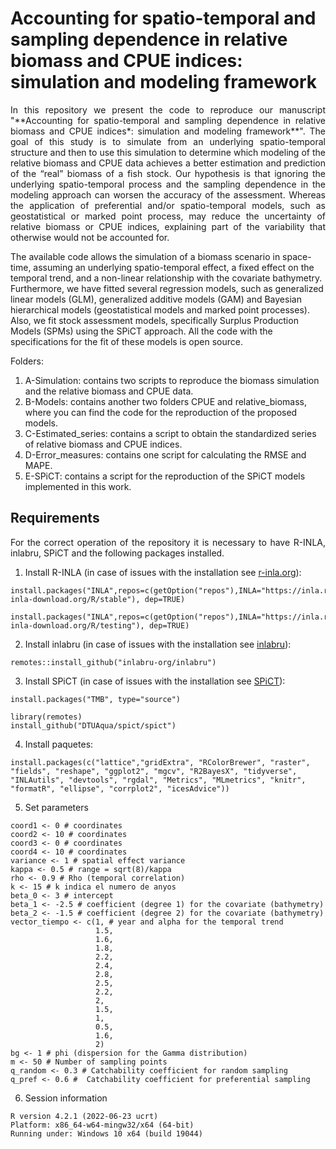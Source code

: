 # Accounting for spatio-temporal and sampling dependence in relative biomass and CPUE indices: simulation and modeling framework
<p align="justify">
In this repository we present the code to reproduce our manuscript "**Accounting for spatio-temporal and sampling dependence in relative biomass and CPUE indices*: simulation and modeling framework**". The goal of this study is to simulate from an underlying spatio-temporal structure and then to use this simulation to determine which modeling of the relative biomass and CPUE data achieves a better estimation and prediction of the “real” biomass of a fish stock. Our hypothesis is that ignoring the underlying spatio-temporal process and the sampling dependence in the modeling approach can worsen the accuracy of the assessment. Whereas the application of preferential and/or spatio-temporal models, such as geostatistical or marked point process, may reduce the uncertainty of relative biomass or CPUE indices, explaining part of the variability that otherwise would not be accounted for.

The available code allows the simulation of a biomass scenario in space-time, assuming an underlying spatio-temporal effect, a fixed effect on the temporal trend, and a non-linear relationship with the covariate bathymetry. Furthermore, we have fitted several regression models, such as generalized linear models (GLM), generalized additive models (GAM) and Bayesian hierarchical models (geostatistical models and marked point processes). Also, we fit stock assessment models, specifically Surplus Production Models (SPMs) using the SPiCT approach. All the code with the specifications for the fit of these models is open source.

Folders: 

1. A-Simulation: contains two scripts to reproduce the biomass simulation and the relative biomass and CPUE data. 
2. B-Models: contains another two folders CPUE and relative_biomass, where you can find the code for the reproduction of the proposed models. 
4. C-Estimated_series: contains a script to obtain the standardized series of relative biomass and CPUE indices. 
5. D-Error_measures: contains one script for calculating the RMSE and MAPE. 
6. E-SPiCT: contains a script for the reproduction of the SPiCT models implemented in this work. 

## Requirements  

<p align="justify">
For the correct operation of the repository it is necessary to have R-INLA, inlabru, SPiCT and the following packages installed.

1. Install R-INLA (in case of issues with the installation see [r-inla.org](https://www.r-inla.org/)):

```
install.packages("INLA",repos=c(getOption("repos"),INLA="https://inla.r-inla-download.org/R/stable"), dep=TRUE)

install.packages("INLA",repos=c(getOption("repos"),INLA="https://inla.r-inla-download.org/R/testing"), dep=TRUE)
```
  
2. Install inlabru (in case of issues with the installation see [inlabru](https://sites.google.com/inlabru.org/inlabru)):

```
remotes::install_github("inlabru-org/inlabru")
```
  
3. Install SPiCT (in case of issues with the installation see [SPiCT](https://github.com/DTUAqua/spict)):

```
install.packages("TMB", type="source")

library(remotes)
install_github("DTUAqua/spict/spict")  
```

4. Install paquetes:

```  
install.packages(c("lattice","gridExtra", "RColorBrewer", "raster", "fields", "reshape", "ggplot2", "mgcv", "R2BayesX", "tidyverse", "INLAutils", "devtools", "rgdal", "Metrics", "MLmetrics", "knitr", "formatR", "ellipse", "corrplot2", "icesAdvice")) 
```
  
5. Set parameters

```
coord1 <- 0 # coordinates
coord2 <- 10 # coordinates
coord3 <- 0 # coordinates
coord4 <- 10 # coordinates
variance <- 1 # spatial effect variance
kappa <- 0.5 # range = sqrt(8)/kappa
rho <- 0.9 # Rho (temporal correlation)
k <- 15 # k indica el numero de anyos
beta_0 <- 3 # intercept
beta_1 <- -2.5 # coefficient (degree 1) for the covariate (bathymetry)
beta_2 <- -1.5 # coefficient (degree 2) for the covariate (bathymetry)
vector_tiempo <- c(1, # year and alpha for the temporal trend
                   1.5,
                   1.6,
                   1.8,
                   2.2,
                   2.4,
                   2.8,
                   2.5,
                   2.2,
                   2,
                   1.5,
                   1,
                   0.5,
                   1.6,
                   2) 
bg <- 1 # phi (dispersion for the Gamma distribution) 
m <- 50 # Number of sampling points
q_random <- 0.3 # Catchability coefficient for random sampling
q_pref <- 0.6 #  Catchability coefficient for preferential sampling
```
6. Session information
 ```
R version 4.2.1 (2022-06-23 ucrt)
Platform: x86_64-w64-mingw32/x64 (64-bit)
Running under: Windows 10 x64 (build 19044)
 ```
